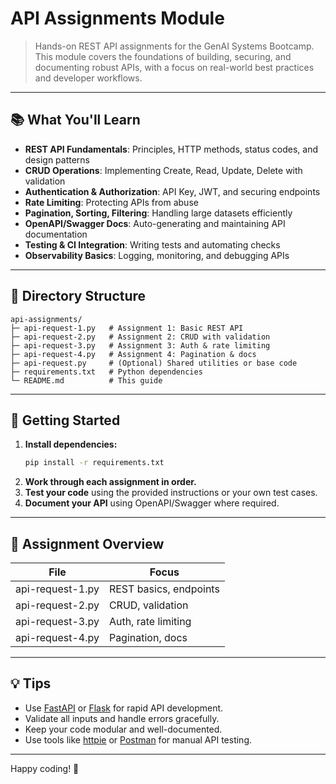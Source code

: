 
# API Assignments Module

> Hands-on REST API assignments for the GenAI Systems Bootcamp. This module covers the foundations of building, securing, and documenting robust APIs, with a focus on real-world best practices and developer workflows.

---

## 📚 What You'll Learn

- **REST API Fundamentals**: Principles, HTTP methods, status codes, and design patterns
- **CRUD Operations**: Implementing Create, Read, Update, Delete with validation
- **Authentication & Authorization**: API Key, JWT, and securing endpoints
- **Rate Limiting**: Protecting APIs from abuse
- **Pagination, Sorting, Filtering**: Handling large datasets efficiently
- **OpenAPI/Swagger Docs**: Auto-generating and maintaining API documentation
- **Testing & CI Integration**: Writing tests and automating checks
- **Observability Basics**: Logging, monitoring, and debugging APIs

---

## 📂 Directory Structure

```
api-assignments/
├─ api-request-1.py   # Assignment 1: Basic REST API
├─ api-request-2.py   # Assignment 2: CRUD with validation
├─ api-request-3.py   # Assignment 3: Auth & rate limiting
├─ api-request-4.py   # Assignment 4: Pagination & docs
├─ api-request.py     # (Optional) Shared utilities or base code
├─ requirements.txt   # Python dependencies
└─ README.md          # This guide
```

---

## 🚦 Getting Started

1. **Install dependencies:**
	```bash
	pip install -r requirements.txt
	```
2. **Work through each assignment in order.**
3. **Test your code** using the provided instructions or your own test cases.
4. **Document your API** using OpenAPI/Swagger where required.

---

## 📝 Assignment Overview

| File                | Focus                        |
|---------------------|------------------------------|
| api-request-1.py    | REST basics, endpoints       |
| api-request-2.py    | CRUD, validation             |
| api-request-3.py    | Auth, rate limiting          |
| api-request-4.py    | Pagination, docs             |

---

## 💡 Tips

- Use [FastAPI](https://fastapi.tiangolo.com/) or [Flask](https://flask.palletsprojects.com/) for rapid API development.
- Validate all inputs and handle errors gracefully.
- Keep your code modular and well-documented.
- Use tools like [httpie](https://httpie.io/) or [Postman](https://www.postman.com/) for manual API testing.

---

Happy coding! 🚀
